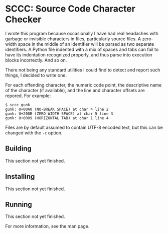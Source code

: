 SCCC: Source Code Character Checker
===================================

I wrote this program because occasionally I have had real headaches with
garbage or invisible characters in files, particularly source files. A
zero-width space in the middle of an identifier will be parsed as two
separate identifiers. A Python file indented with a mix of spaces and
tabs can fail to have its indentation recognized properly, and thus
parse into execution blocks incorrectly. And so on.

There not being any standard utilities I could find to detect and report
such things, I decided to write one.

For each offending character, the numeric code point, the descriptive
name of the character (if available), and the line and character offsets
are repored. For example:

    $ sccc gunk
    gunk: U+00A0 (NO-BREAK SPACE) at char 4 line 2
    gunk: U+200B (ZERO WIDTH SPACE) at char 5 line 3
    gunk: U+0009 (HORIZONTAL TAB) at char 1 line 4

Files are by default assumed to contain UTF-8 encoded text, but this can
be changed with the `-c` option.

Building
--------

This section not yet finished.

Installing
----------

This section not yet finished.

Running
-------

This section not yet finished.

For more information, see the man page.
